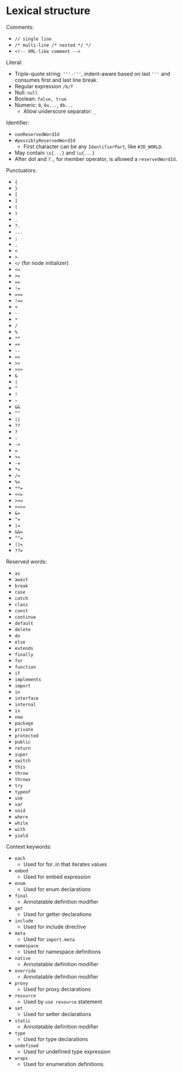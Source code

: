 # Lexical structure

Comments:

- `// single line`
- `/* multi-line /* nested */ */`
- `<!-- XML-like comment -->`

Literal:

- Triple-quote string: `'''-'''`, indent-aware based on last `'''` and consumes first and last line break.
- Regular expression `/b/f`
- Null: `null`
- Boolean: `false, true`
- Numeric: `0`, `0x...`, `0b...`
  - Allow underscore separator: `_`

Identifier:

- `nonReservedWordId`
- `#possiblyReservedWordId`
  - First character can be any `IdentifierPart`, like `#3D_WORLD`.
- May contain `\x{...}` and `\u{...}`
- After dot and `?.`, for member operator, is allowed a `reservedWordId`.

Punctuators:

- `{`
- `}`
- `[`
- `]`
- `(`
- `)`
- `.`
- `?.`
- `...`
- `;`
- `,`
- `<`
- `>`
- `</` (for node initializer)
- `<=`
- `>=`
- `==`
- `!=`
- `===`
- `!==`
- `+`
- `-`
- `*`
- `/`
- `%`
- `**`
- `++`
- `--`
- `<<`
- `>>`
- `>>>`
- `&`
- `|`
- `^`
- `!`
- `~`
- `&&`
- `^^`
- `||`
- `??`
- `?`
- `:`
- `->`
- `=`
- `+=`
- `-=`
- `*=`
- `/=`
- `%=`
- `**=`
- `<<=`
- `>>=`
- `>>>=`
- `&=`
- `^=`
- `|=`
- `&&=`
- `^^=`
- `||=`
- `??=`

Reserved words:

- `as`
- `await`
- `break`
- `case`
- `catch`
- `class`
- `const`
- `continue`
- `default`
- `delete`
- `do`
- `else`
- `extends`
- `finally`
- `for`
- `function`
- `if`
- `implements` 
- `import`
- `in`
- `interface`
- `internal`
- `is`
- `new`
- `package`
- `private`
- `protected`
- `public`
- `return`
- `super`
- `switch`
- `this`
- `throw`
- `throws`
- `try`
- `typeof`
- `use`
- `var`
- `void`
- `where`
- `while`
- `with`
- `yield`

Context keywords:

- `each`
  - Used for for..in that iterates values
- `embed`
  - Used for embed expression
- `enum`
  - Used for enum declarations
- `final`
  - Annotatable definition modifier
- `get`
  - Used for getter declarations
- `include`
  - Used for include directive
- `meta`
  - Used for `import.meta`
- `namespace`
  - Used for namespace definitions
- `native`
  - Annotatable definition modifier
- `override`
  - Annotatable definition modifier
- `proxy`
  - Used for proxy declarations
- `resource`
  - Used by `use resource` statement
- `set`
  - Used for setter declarations
- `static`
  - Annotatable definition modifier
- `type`
  - Used for type declarations
- `undefined`
  - Used for undefined type expression
- `wraps`
  - Used for enumeration definitions.